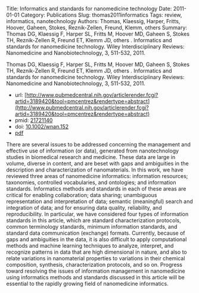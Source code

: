 Title: Informatics and standards for nanomedicine technology
Date: 2011-01-01
Category: Publications
Slug: thomas2011informatics
Tags: review, informatics, nanotechnology
Authors: Thomas, Klaessig, Harper, Fritts, Hoover, Gaheen, Stokes, Reznik-Zellen, Freund, Klemm, others
Summary: Thomas DG, Klaessig F, Harper SL, Fritts M, Hoover MD, Gaheen S, Stokes TH, Reznik-Zellen R, Freund ET, Klemm JD, others . Informatics and standards for nanomedicine technology. Wiley Interdisciplinary Reviews: Nanomedicine and Nanobiotechnology, 3, 511-532, 2011. 

Thomas DG, Klaessig F, Harper SL, Fritts M, Hoover MD, Gaheen S, Stokes TH, Reznik-Zellen R, Freund ET, Klemm JD, others . Informatics and standards for nanomedicine technology. Wiley Interdisciplinary Reviews: Nanomedicine and Nanobiotechnology, 3, 511-532, 2011. 

* url: [http://www.pubmedcentral.nih.gov/articlerender.fcgi?artid=3189420&tool=pmcentrez&rendertype=abstract](http://www.pubmedcentral.nih.gov/articlerender.fcgi?artid=3189420&tool=pmcentrez&rendertype=abstract)
* pmid: [21721140](21721140)
* doi: [10.1002/wnan.152](10.1002/wnan.152)
* [pdf](http://sobolevnrm.github.io/papers/thomas2011informatics.pdf)

There are several issues to be addressed concerning the management and effective use of information (or data), generated from nanotechnology studies in biomedical research and medicine. These data are large in volume, diverse in content, and are beset with gaps and ambiguities in the description and characterization of nanomaterials. In this work, we have reviewed three areas of nanomedicine informatics: information resources; taxonomies, controlled vocabularies, and ontologies; and information standards. Informatics methods and standards in each of these areas are critical for enabling collaboration; data sharing; unambiguous representation and interpretation of data; semantic (meaningful) search and integration of data; and for ensuring data quality, reliability, and reproducibility. In particular, we have considered four types of information standards in this article, which are standard characterization protocols, common terminology standards, minimum information standards, and standard data communication (exchange) formats. Currently, because of gaps and ambiguities in the data, it is also difficult to apply computational methods and machine learning techniques to analyze, interpret, and recognize patterns in data that are high dimensional in nature, and also to relate variations in nanomaterial properties to variations in their chemical composition, synthesis, characterization protocols, and so on. Progress toward resolving the issues of information management in nanomedicine using informatics methods and standards discussed in this article will be essential to the rapidly growing field of nanomedicine informatics.
